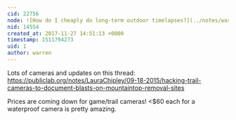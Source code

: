 ```yaml
---
cid: 22756
node: ![How do I cheaply do long-term outdoor timelapses?](../notes/warren/06-19-2017/how-do-i-cheaply-do-long-term-outdoor-timelapses)
nid: 14554
created_at: 2017-11-27 14:51:13 +0000
timestamp: 1511794273
uid: 1
author: warren
---
```


Lots of cameras and updates on this thread: https://publiclab.org/notes/LauraChipley/09-18-2015/hacking-trail-cameras-to-document-blasts-on-mountaintop-removal-sites

Prices are coming down for game/trail cameras! <$60 each for a waterproof camera is pretty amazing. 